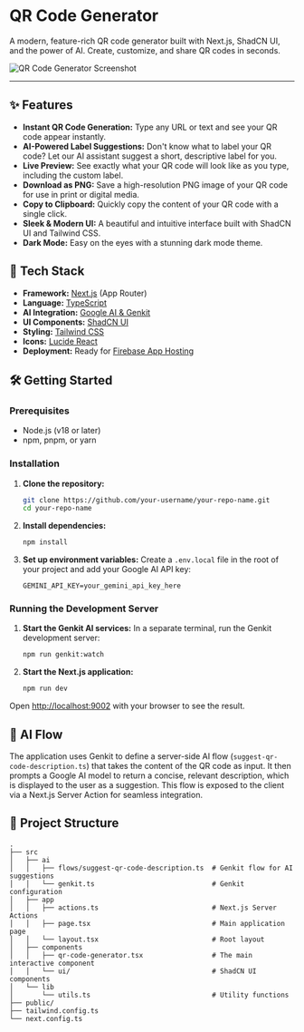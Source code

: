 # QR Code Generator

A modern, feature-rich QR code generator built with Next.js, ShadCN UI, and the power of AI. Create, customize, and share QR codes in seconds.

![QR Code Generator Screenshot]("https://github.com/user-attachments/assets/8547a6cf-a8e5-442e-b7a2-d5b2f90def6e")


---

## ✨ Features

-   **Instant QR Code Generation:** Type any URL or text and see your QR code appear instantly.
-   **AI-Powered Label Suggestions:** Don't know what to label your QR code? Let our AI assistant suggest a short, descriptive label for you.
-   **Live Preview:** See exactly what your QR code will look like as you type, including the custom label.
-   **Download as PNG:** Save a high-resolution PNG image of your QR code for use in print or digital media.
-   **Copy to Clipboard:** Quickly copy the content of your QR code with a single click.
-   **Sleek & Modern UI:** A beautiful and intuitive interface built with ShadCN UI and Tailwind CSS.
-   **Dark Mode:** Easy on the eyes with a stunning dark mode theme.

## 🚀 Tech Stack

-   **Framework:** [Next.js](https://nextjs.org/) (App Router)
-   **Language:** [TypeScript](https://www.typescriptlang.org/)
-   **AI Integration:** [Google AI & Genkit](https://firebase.google.com/docs/genkit)
-   **UI Components:** [ShadCN UI](https://ui.shadcn.com/)
-   **Styling:** [Tailwind CSS](https://tailwindcss.com/)
-   **Icons:** [Lucide React](https://lucide.dev/)
-   **Deployment:** Ready for [Firebase App Hosting](https://firebase.google.com/docs/app-hosting)

## 🛠️ Getting Started

### Prerequisites

-   Node.js (v18 or later)
-   npm, pnpm, or yarn

### Installation

1.  **Clone the repository:**
    ```bash
    git clone https://github.com/your-username/your-repo-name.git
    cd your-repo-name
    ```

2.  **Install dependencies:**
    ```bash
    npm install
    ```

3.  **Set up environment variables:**
    Create a `.env.local` file in the root of your project and add your Google AI API key:
    ```.env.local
    GEMINI_API_KEY=your_gemini_api_key_here
    ```

### Running the Development Server

1.  **Start the Genkit AI services:**
    In a separate terminal, run the Genkit development server:
    ```bash
    npm run genkit:watch
    ```

2.  **Start the Next.js application:**
    ```bash
    npm run dev
    ```

Open [http://localhost:9002](http://localhost:9002) with your browser to see the result.

## 🤖 AI Flow

The application uses Genkit to define a server-side AI flow (`suggest-qr-code-description.ts`) that takes the content of the QR code as input. It then prompts a Google AI model to return a concise, relevant description, which is displayed to the user as a suggestion. This flow is exposed to the client via a Next.js Server Action for seamless integration.

## 📁 Project Structure

```
.
├── src
│   ├── ai
│   │   ├── flows/suggest-qr-code-description.ts  # Genkit flow for AI suggestions
│   │   └── genkit.ts                             # Genkit configuration
│   ├── app
│   │   ├── actions.ts                            # Next.js Server Actions
│   │   ├── page.tsx                              # Main application page
│   │   └── layout.tsx                            # Root layout
│   ├── components
│   │   ├── qr-code-generator.tsx                 # The main interactive component
│   │   └── ui/                                   # ShadCN UI components
│   └── lib
│       └── utils.ts                              # Utility functions
├── public/
├── tailwind.config.ts
└── next.config.ts
```

